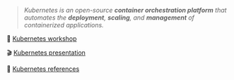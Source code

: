> _Kubernetes is an open-source **container orchestration platform** that automates the **deployment**, **scaling**, and **management** of containerized applications._

🔬 [Kubernetes workshop](https://github.com/zezl7/esd-2024-kubernetes/tree/main/workshop/1_Create_Cluster)

🎬 [Kubernetes presentation](https://github.com/zezl7/esd-2024-kubernetes/tree/main/presentation)

📓 [Kubernetes references](https://github.com/zezl7/esd-2024-kubernetes/tree/main/references)
